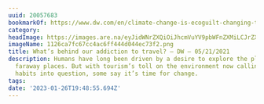 ```yaml
---
uuid: 20057683
bookmarkOf: https://www.dw.com/en/climate-change-is-ecoguilt-changing-the-way-we-travel/a-57528407
category:
headImage: https://images.are.na/eyJidWNrZXQiOiJhcmVuYV9pbWFnZXMiLCJrZXkiOiIyMDA1NzY4My9vcmlnaW5hbF8xMTI2Y2E3ZmM2N2NjNGFjNmZmNDQ0ZDA0NGVjNzNmMi5wbmciLCJlZGl0cyI6eyJyZXNpemUiOnsid2lkdGgiOjEyMDAsImhlaWdodCI6MTIwMCwiZml0IjoiaW5zaWRlIiwid2l0aG91dEVubGFyZ2VtZW50Ijp0cnVlfSwid2VicCI6eyJxdWFsaXR5Ijo5MH0sImpwZWciOnsicXVhbGl0eSI6OTB9LCJyb3RhdGUiOm51bGx9fQ==?bc=0
imageName: 1126ca7fc67cc4ac6ff444d044ec73f2.png
title: What’s behind our addiction to travel? – DW – 05/21/2021
description: Humans have long been driven by a desire to explore the planet and visit
  faraway places. But with tourism’s toll on the environment now calling our globetrotting
  habits into question, some say it’s time for change.
tags:
date: '2023-01-26T19:48:55.694Z'
---
```

